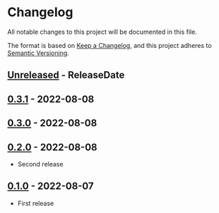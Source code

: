 # Changelog

All notable changes to this project will be documented in this file.

The format is based on [Keep a Changelog](https://keepachangelog.com/en/1.1.0/),
and this project adheres to [Semantic Versioning](https://semver.org/spec/v2.0.0.html).

<!-- next-header -->

## [Unreleased] - ReleaseDate

## [0.3.1] - 2022-08-08

## [0.3.0] - 2022-08-08

## [0.2.0] - 2022-08-08

* Second release

## [0.1.0] - 2022-08-07

* First release

<!-- next-url -->
[Unreleased]: https://github.com/gifnksm/rust-template-generated-bin/compare/v0.3.1...HEAD
[0.3.1]: https://github.com/gifnksm/rust-template-generated-bin/compare/v0.3.0...v0.3.1
[0.3.0]: https://github.com/gifnksm/rust-template-generated-bin/compare/v0.2.0...v0.3.0
[0.2.0]: https://github.com/gifnksm/rust-template-generated-bin/compare/{{tag_name}}...v0.2.0
[0.1.0]: https://github.com/gifnksm/rust-template-generated-bin/commits/{{tag_name}}
